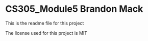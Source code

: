 # CS305_Module5 Brandon Mack
This is the readme file for this project

The license used for this project is MIT
